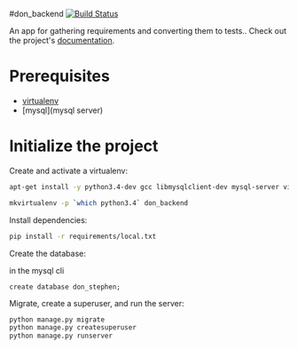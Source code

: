 #don_backend
[![Build Status](https://travis-ci.org/Don-Stephen/don_backend.svg?branch=master)](https://travis-ci.org/Don-Stephen/don_backend)

An app for gathering requirements and converting them to tests.. Check out the project's [documentation](http://Don-Stephen.github.io/don_backend/).

# Prerequisites 
- [virtualenv](https://virtualenv.pypa.io/en/latest/)
- [mysql](mysql server)

# Initialize the project
Create and activate a virtualenv:

```bash
apt-get install -y python3.4-dev gcc libmysqlclient-dev mysql-server virtualenvwrapper
```

```bash
mkvirtualenv -p `which python3.4` don_backend
```
Install dependencies:

```bash
pip install -r requirements/local.txt
```
Create the database:

in the mysql cli

```mysql
create database don_stephen;
```

Migrate, create a superuser, and run the server:
```bash
python manage.py migrate
python manage.py createsuperuser
python manage.py runserver
